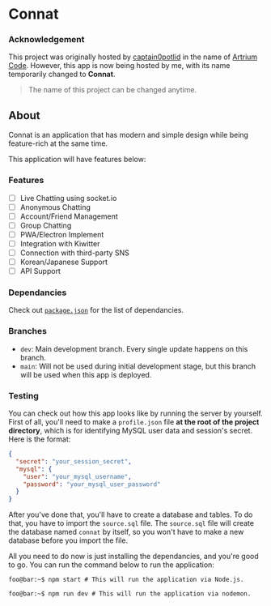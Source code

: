 # Connat

### Acknowledgement

This project was originally hosted by [captain0potlid](https://github.com/captain0potlid) in the name of [Artrium Code](https://github.com/captain0potlid/Artrium-Chat). However, this app is now being hosted by me, with its name temporarily changed to **Connat**.

> The name of this project can be changed anytime.

## About

Connat is an application that has modern and simple design while being feature-rich at the same time.

This application will have features below:

### Features

- [ ] Live Chatting using socket.io
- [ ] Anonymous Chatting
- [ ] Account/Friend Management
- [ ] Group Chatting
- [ ] PWA/Electron Implement
- [ ] Integration with Kiwitter
- [ ] Connection with third-party SNS
- [ ] Korean/Japanese Support
- [ ] API Support

### Dependancies

Check out [`package.json`](./package.json) for the list of dependancies.

### Branches

- `dev`: Main development branch. Every single update happens on this branch.
- `main`: Will not be used during initial development stage, but this branch will be used when this app is deployed.

### Testing

You can check out how this app looks like by running the server by yourself. First of all, you'll need to make a `profile.json` file **at the root of the project directory**, which is for identifying MySQL user data and session's secret. Here is the format:

```json
{
  "secret": "your_session_secret",
  "mysql": {
    "user": "your_mysql_username",
    "password": "your_mysql_user_password"
  }
}
```

After you've done that, you'll have to create a database and tables. To do that, you have to import the `source.sql` file. The `source.sql` file will create the database named `connat` by itself, so you won't have to make a new database before you import the file.

All you need to do now is just installing the dependancies, and you're good to go. You can run the command below to run the application:

```console
foo@bar:~$ npm start # This will run the application via Node.js.

foo@bar:~$ npm run dev # This will run the application via nodemon.
```